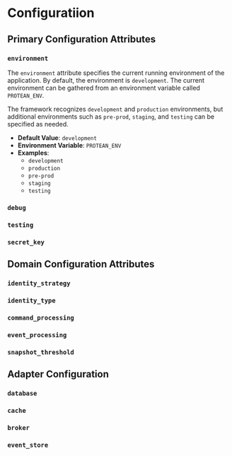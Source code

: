 # Configuratiion

## Primary Configuration Attributes

### `environment`

The `environment` attribute specifies the current running environment of the
application. By default, the environment is `development`. The current
environment can be gathered from an environment variable called `PROTEAN_ENV`.

The framework
recognizes `development` and `production` environments, but additional
environments such as `pre-prod`, `staging`, and `testing` can be specified as
needed.

- **Default Value**: `development`
- **Environment Variable**: `PROTEAN_ENV`
- **Examples**:
  - `development`
  - `production`
  - `pre-prod`
  - `staging`
  - `testing`

### `debug`

### `testing`

### `secret_key`

## Domain Configuration Attributes

### `identity_strategy`

### `identity_type`

### `command_processing`

### `event_processing`

### `snapshot_threshold`

## Adapter Configuration

### `database`

### `cache`

### `broker`

### `event_store`